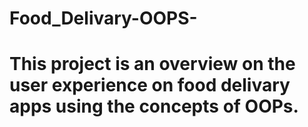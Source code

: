 # Food_Delivary-OOPS-
# This project is an overview on the user experience on food delivary apps using the concepts of OOPs.
